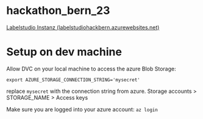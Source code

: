# hackathon_bern_23

[Labelstudio Instanz (labelstudiohackbern.azurewebsites.net)](labelstudiohackbern.azurewebsites.net)



# Setup on dev machine

Allow DVC on your local machine to access the azure Blob Storage:

```export AZURE_STORAGE_CONNECTION_STRING='mysecret'```

replace `mysecret` with the connection string from azure. Storage accounts > STORAGE_NAME > Access keys

Make sure you are logged into your azure account:
```az login```

